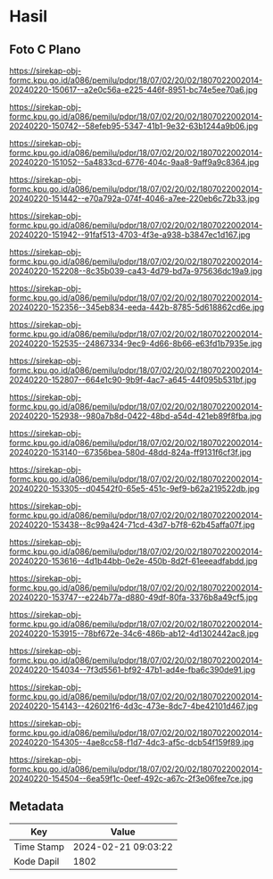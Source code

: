 # Hasil

## Foto C Plano

https://sirekap-obj-formc.kpu.go.id/a086/pemilu/pdpr/18/07/02/20/02/1807022002014-20240220-150617--a2e0c56a-e225-446f-8951-bc74e5ee70a6.jpg

https://sirekap-obj-formc.kpu.go.id/a086/pemilu/pdpr/18/07/02/20/02/1807022002014-20240220-150742--58efeb95-5347-41b1-9e32-63b1244a9b06.jpg

https://sirekap-obj-formc.kpu.go.id/a086/pemilu/pdpr/18/07/02/20/02/1807022002014-20240220-151052--5a4833cd-6776-404c-9aa8-9aff9a9c8364.jpg

https://sirekap-obj-formc.kpu.go.id/a086/pemilu/pdpr/18/07/02/20/02/1807022002014-20240220-151442--e70a792a-074f-4046-a7ee-220eb6c72b33.jpg

https://sirekap-obj-formc.kpu.go.id/a086/pemilu/pdpr/18/07/02/20/02/1807022002014-20240220-151942--91faf513-4703-4f3e-a938-b3847ec1d167.jpg

https://sirekap-obj-formc.kpu.go.id/a086/pemilu/pdpr/18/07/02/20/02/1807022002014-20240220-152208--8c35b039-ca43-4d79-bd7a-975636dc19a9.jpg

https://sirekap-obj-formc.kpu.go.id/a086/pemilu/pdpr/18/07/02/20/02/1807022002014-20240220-152356--345eb834-eeda-442b-8785-5d618862cd6e.jpg

https://sirekap-obj-formc.kpu.go.id/a086/pemilu/pdpr/18/07/02/20/02/1807022002014-20240220-152535--24867334-9ec9-4d66-8b66-e63fd1b7935e.jpg

https://sirekap-obj-formc.kpu.go.id/a086/pemilu/pdpr/18/07/02/20/02/1807022002014-20240220-152807--664e1c90-9b9f-4ac7-a645-44f095b531bf.jpg

https://sirekap-obj-formc.kpu.go.id/a086/pemilu/pdpr/18/07/02/20/02/1807022002014-20240220-152938--980a7b8d-0422-48bd-a54d-421eb89f8fba.jpg

https://sirekap-obj-formc.kpu.go.id/a086/pemilu/pdpr/18/07/02/20/02/1807022002014-20240220-153140--67356bea-580d-48dd-824a-ff9131f6cf3f.jpg

https://sirekap-obj-formc.kpu.go.id/a086/pemilu/pdpr/18/07/02/20/02/1807022002014-20240220-153305--d04542f0-65e5-451c-9ef9-b62a219522db.jpg

https://sirekap-obj-formc.kpu.go.id/a086/pemilu/pdpr/18/07/02/20/02/1807022002014-20240220-153438--8c99a424-71cd-43d7-b7f8-62b45affa07f.jpg

https://sirekap-obj-formc.kpu.go.id/a086/pemilu/pdpr/18/07/02/20/02/1807022002014-20240220-153616--4d1b44bb-0e2e-450b-8d2f-61eeeadfabdd.jpg

https://sirekap-obj-formc.kpu.go.id/a086/pemilu/pdpr/18/07/02/20/02/1807022002014-20240220-153747--e224b77a-d880-49df-80fa-3376b8a49cf5.jpg

https://sirekap-obj-formc.kpu.go.id/a086/pemilu/pdpr/18/07/02/20/02/1807022002014-20240220-153915--78bf672e-34c6-486b-ab12-4d1302442ac8.jpg

https://sirekap-obj-formc.kpu.go.id/a086/pemilu/pdpr/18/07/02/20/02/1807022002014-20240220-154034--7f3d5561-bf92-47b1-ad4e-fba6c390de91.jpg

https://sirekap-obj-formc.kpu.go.id/a086/pemilu/pdpr/18/07/02/20/02/1807022002014-20240220-154143--426021f6-4d3c-473e-8dc7-4be42101d467.jpg

https://sirekap-obj-formc.kpu.go.id/a086/pemilu/pdpr/18/07/02/20/02/1807022002014-20240220-154305--4ae8cc58-f1d7-4dc3-af5c-dcb54f159f89.jpg

https://sirekap-obj-formc.kpu.go.id/a086/pemilu/pdpr/18/07/02/20/02/1807022002014-20240220-154504--6ea59f1c-0eef-492c-a67c-2f3e06fee7ce.jpg


## Metadata

| Key        | Value               |
| ---------- | ------------------- |
| Time Stamp | 2024-02-21 09:03:22 |
| Kode Dapil | 1802                |



